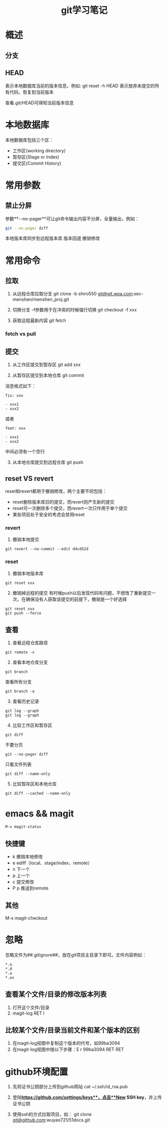 # <center> git学习笔记

# 概述

## 分支
## HEAD
表示本地数据库当前的版本信息，例如:
git reset -h HEAD 
表示放弃未提交的所有代码，恢复到当前版本

查看.git/HEAD可得知当前版本信息

# 本地数据库
本地数据库包括三个区：
- 工作区(working directory)
- 暂存区(Stage or Index)
- 提交区(Commit History)

# 常用参数

## 禁止分屏
参数**--no-pager**可让git命令输出内容不分屏，全量输出，例如：
```bash
git --no-pager diff
```

本地版本库同步到远程版本库
版本回退
撤销修改

# 常用命令
## 拉取
1. 从远程仓库拉取分支
git clone -b shiro550 git@git.woa.com:sec-menshen/menshen_proj.git

2. 切换分支
-f参数用于在冲突的时候强行切换
git checkout -f xxx

3. 获取远程最新内容
git fetch

### fetch vs pull

## 提交
1. 从工作区提交到暂存区
git add xxx

2. 从暂存区提交到本地仓库
git commit

消息格式如下：
```
fix: xxx

- xxx1
- xxx2
```
或者
```
feat: xxx

- xxx1
- xxx2
```
中间必须有一个空行

3. 从本地仓库提交到远程仓库
git push

## reset VS revert
reset和revert都用于撤销修改，两个主要不同包括：
- reset删除版本库旧的提交，而revert则产生新的提交
- reset可一次删除多个提交，而revert一次只作用于单个提交
- 某些项目处于安全的考虑会禁用reset

### revert
1. 撤销本地提交
```
git revert --no-commit --edit d4cd52d
```

### reset
1. 撤销本地版本库
```
git reset xxx
```

2. 撤销掉远程的提交
有时候push以后发现代码有问题，不想改了重新提交一次，在确保没有人获取该提交的前提下，撤销是一个好选择
```
git reset xxx
git push --force
```

## 查看
1. 查看远程仓库路径
```
git remote -v
```

2. 查看本地仓库分支
```
git branch
```

查看所有分支
```
git branch -a
```

3. 查看历史记录
```
git log --graph
git log --graph
```

4. 比较工作区和暂存区
```
git diff
```

不要分页
```
git --no-pager diff
```

只看文件列表
```
git diff --name-only
```

5. 比较暂存区和本地仓库
```
git diff --cached --name-only
```

# emacs && magit
```
M-x magit-status
```
## 快捷键
- k 撤销本地修改
- e ediff（local、stage/index、remote）
- n 下一个
- p 上一个
- c 提交修改
- P p 推送到remote

## 其他
M-x magit-checkout

# 忽略
忽略文件为##.gitignore##，放在git项目主目录下即可。文件内容例如：
```
*.o
*.d
*.a
*.os
```

## 查看某个文件/目录的修改版本列表
1. 打开这个文件/目录
2. magit-log RET l

## 比较某个文件/目录当前文件和某个版本的区别
1. 在magit-log视图中复制这个版本的代号，如99ba3094
2. 在magit-log视图中按以下步骤：E r 99ba3094 RET RET

# github环境配置
1. 先将证书公钥部分上传到github网站
cat ~/.ssh/id_rsa.pub

2. 登陆**https://github.com/settings/keys**，点击**New SSH key**，并上传证书公钥

3. 使用ssh的方式拉取项目，如：
git clone git@github.com:wuyao721/51docs.git
